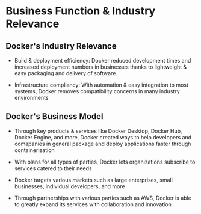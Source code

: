 # Business Function & Industry Relevance

## Docker's Industry Relevance

- Build & deployment efficiency:
Docker reduced development times and increased deployment numbers in
businesses thanks to lightweight & easy packaging and delivery of software.

- Infrastructure compliancy: With automation & easy integration
to most systems, Docker removes compatibility concerns
in many industry environments

## Docker's Business Model

- Through key products & services like Docker Desktop,
Docker Hub, Docker Engine, and more, Docker created ways
to help developers and comapanies in general package
and deploy applications faster through containerization

- With plans for all types of parties,
Docker lets organizations subscribe to services catered to their needs

- Docker targets various markets such as large enterprises,
small businesses, individual developers, and more

- Through partnerships with various parties such as AWS, Docker is
able to greatly expand its services with collaboration and innovation
